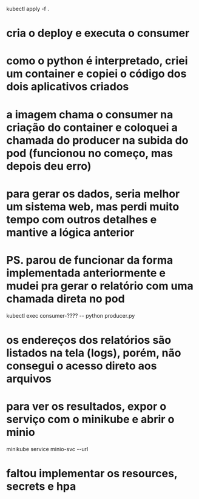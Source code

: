 kubectl apply -f .

# cria o deploy e executa o consumer
# como o python é interpretado, criei um container e copiei o código dos dois aplicativos criados
# a imagem chama o consumer na criação do container e coloquei a chamada do producer na subida do pod (funcionou no começo, mas depois deu erro)
# para gerar os dados, seria melhor um sistema web, mas perdi muito tempo com outros detalhes e mantive a lógica anterior
# PS. parou de funcionar da forma implementada anteriormente e mudei pra gerar o relatório com uma chamada direta no pod

kubectl exec consumer-???? -- python producer.py

# os endereços dos relatórios são listados na tela (logs), porém, não consegui o acesso direto aos arquivos
# para ver os resultados, expor o serviço com o minikube e abrir o minio

minikube service minio-svc --url

# faltou implementar os resources, secrets e hpa